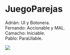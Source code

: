 # JuegoParejas

Adrián: UI y Botonera.<br>
Fernando: Accionable y MAL.<br>
Camacho: Iniciable.<br>
Pablo: ParaUIable.<br>

<img src="https://media1.tenor.com/images/3b62e1561f97b9585ebeb52cdcbd5f7c/tenor.gif?itemid=7365850"/>
